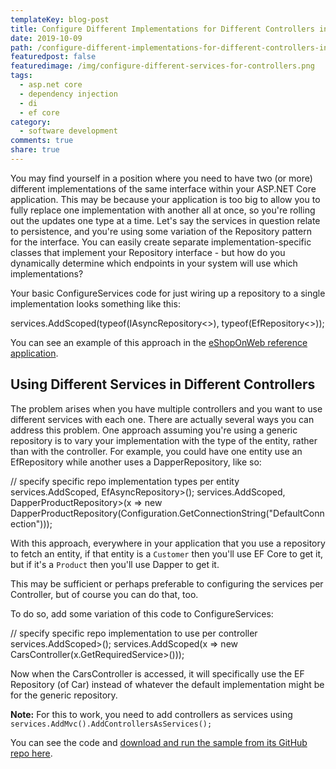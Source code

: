```yaml
---
templateKey: blog-post
title: Configure Different Implementations for Different Controllers in ConfigureServices
date: 2019-10-09
path: /configure-different-implementations-for-different-controllers-in-configureservices
featuredpost: false
featuredimage: /img/configure-different-services-for-controllers.png
tags:
  - asp.net core 
  - dependency injection
  - di
  - ef core
category:
  - software development
comments: true
share: true
---
```


You may find yourself in a position where you need to have two (or more) different implementations of the same interface within your ASP.NET Core application. This may be because your application is too big to allow you to fully replace one implementation with another all at once, so you're rolling out the updates one type at a time. Let's say the services in question relate to persistence, and you're using some variation of the Repository pattern for the interface. You can easily create separate implementation-specific classes that implement your Repository interface - but how do you dynamically determine which endpoints in your system will use which implementations?

Your basic ConfigureServices code for just wiring up a repository to a single implementation looks something like this:

services.AddScoped(typeof(IAsyncRepository<>), typeof(EfRepository<>));

You can see an example of this approach in the [eShopOnWeb reference application](https://github.com/dotnet-architecture/eShopOnWeb/blob/master/src/Web/Startup.cs).

## Using Different Services in Different Controllers

The problem arises when you have multiple controllers and you want to use different services with each one. There are actually several ways you can address this problem. One approach assuming you're using a generic repository is to vary your implementation with the type of the entity, rather than with the controller. For example, you could have one entity use an EfRepository while another uses a DapperRepository, like so:

// specify specific repo implementation types per entity
services.AddScoped, EfAsyncRepository\>();
services.AddScoped, DapperProductRepository>(x => new DapperProductRepository(Configuration.GetConnectionString("DefaultConnection"))); 

With this approach, everywhere in your application that you use a repository to fetch an entity, if that entity is a `Customer` then you'll use EF Core to get it, but if it's a `Product` then you'll use Dapper to get it.

This may be sufficient or perhaps preferable to configuring the services per Controller, but of course you can do that, too.

To do so, add some variation of this code to ConfigureServices:

// specify specific repo implementation to use per controller
services.AddScoped\>();
services.AddScoped(x => new CarsController(x.GetRequiredService\>())); 

Now when the CarsController is accessed, it will specifically use the EF Repository (of Car) instead of whatever the default implementation might be for the generic repository.

**Note:** For this to work, you need to add controllers as services using `services.AddMvc().AddControllersAsServices();`

You can see the code and [download and run the sample from its GitHub repo here](https://github.com/ardalis/RepoMultiImplementation).
